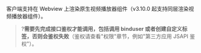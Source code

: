 客户端支持在 Webview 上渲染原生视频播放器组件（v3.10.0 起支持同层渲染视频播放器组件）。

>?**需要先完成接口鉴权才能调用，包括调用 binduser 或者创建自定义标签，否则会鉴权失败**（鉴权请查看"权限"章节，例如"第三方应用 JSAPI 鉴权"）。
